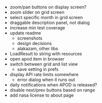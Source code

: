- zoom/pan buttons on display screen?
- zoom slider on grid screen
- select specific month in grid screen
- draggable description panel, not dialog
- increase min test coverage
- update readme
  - screenshots
  - design decisions
  - alakazam, other libs
- LoadResult to string with resources
- open apod item in browser
- switch between grid and list view
  - save setting in prefs
- display API rate limits somewhere
  - error dialog when it runs out
- daily notifications when APOD is released?
- disable next/prev buttons based on range
- add nasa license to about page
